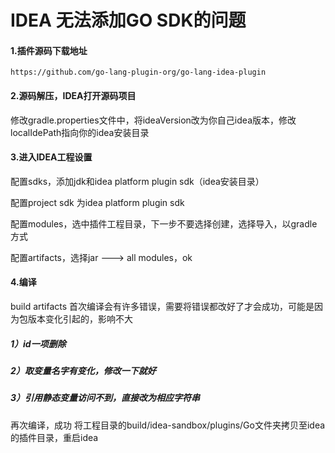 # IDEA 无法添加GO SDK的问题

#### 1.插件源码下载地址
```
https://github.com/go-lang-plugin-org/go-lang-idea-plugin
```
#### 2.源码解压，IDEA打开源码项目
修改gradle.properties文件中，将ideaVersion改为你自己idea版本，修改localIdePath指向你的idea安装目录

#### 3.进入IDEA工程设置
配置sdks，添加jdk和idea platform plugin sdk（idea安装目录）

配置project sdk 为idea platform plugin sdk

配置modules，选中插件工程目录，下一步不要选择创建，选择导入，以gradle方式

配置artifacts，选择jar ---> all modules，ok

#### 4.编译
build artifacts
首次编译会有许多错误，需要将错误都改好了才会成功，可能是因为包版本变化引起的，影响不大
##### 1）id一项删除
##### 2）取变量名字有变化，修改一下就好
##### 3）引用静态变量访问不到，直接改为相应字符串
再次编译，成功
将工程目录的build/idea-sandbox/plugins/Go文件夹拷贝至idea的插件目录，重启idea
